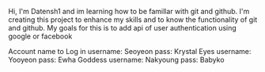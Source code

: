 Hi, I'm Datensh1 and im learning how to be famillar with git and github. I'm creating this project to enhance my skills and to know the functionality of git and github.
My goals for this is to add api of user authentication using google or facebook



Account name to Log in
username: Seoyeon
pass: Krystal Eyes
username: Yooyeon
pass: Ewha Goddess
username: Nakyoung
pass: Babyko
